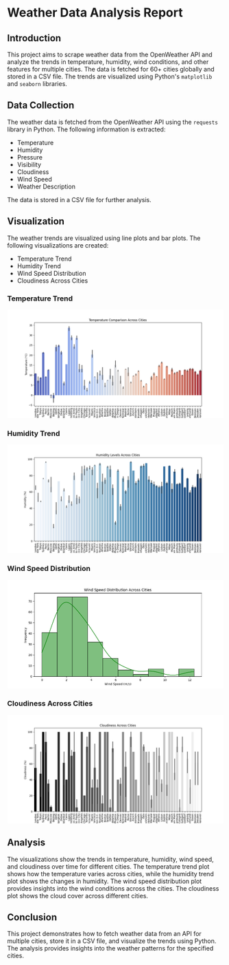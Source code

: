 # Weather Data Analysis Report

## Introduction

This project aims to scrape weather data from the OpenWeather API and analyze the trends in temperature, humidity, wind conditions, and other features for multiple cities. The data is fetched for 60+ cities globally and stored in a CSV file. The trends are visualized using Python's `matplotlib` and `seaborn` libraries.

## Data Collection

The weather data is fetched from the OpenWeather API using the `requests` library in Python. The following information is extracted:
- Temperature
- Humidity
- Pressure
- Visibility
- Cloudiness
- Wind Speed
- Weather Description

The data is stored in a CSV file for further analysis.

## Visualization

The weather trends are visualized using line plots and bar plots. The following visualizations are created:
- Temperature Trend
- Humidity Trend
- Wind Speed Distribution
- Cloudiness Across Cities

### Temperature Trend

![Temperature Trend](temperature_comparison.png)

### Humidity Trend

![Humidity Trend](humidity_levels.png)

### Wind Speed Distribution

![Wind Speed Distribution](wind_speed_distribution.png)

### Cloudiness Across Cities

![Cloudiness Across Cities](cloudiness_across_cities.png)

## Analysis

The visualizations show the trends in temperature, humidity, wind speed, and cloudiness over time for different cities. The temperature trend plot shows how the temperature varies across cities, while the humidity trend plot shows the changes in humidity. The wind speed distribution plot provides insights into the wind conditions across the cities. The cloudiness plot shows the cloud cover across different cities.

## Conclusion

This project demonstrates how to fetch weather data from an API for multiple cities, store it in a CSV file, and visualize the trends using Python. The analysis provides insights into the weather patterns for the specified cities.
